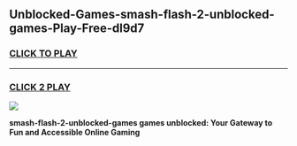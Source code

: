 
## Unblocked-Games-smash-flash-2-unblocked-games-Play-Free-dl9d7
<h3>
<a href="https://premium76.site?title=smash-flash-2-unblocked-games&ref=18A1">CLICK TO PLAY</a></h3>
<hr>

<h3>
<a href="https://premium76.site?title=smash-flash-2-unblocked-games&ref=18A1">CLICK 2 PLAY</a>
  
</h3>

<a href="https://premium76.site?title=smash-flash-2-unblocked-games&ref=18A1"><img src="https://clearcache.store/games.png"></a>


**smash-flash-2-unblocked-games games unblocked: Your Gateway to Fun and Accessible Online Gaming**
